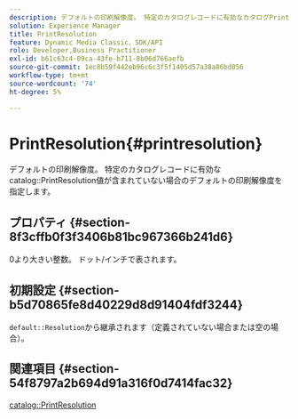 ```yaml
---
description: デフォルトの印刷解像度。 特定のカタログレコードに有効なカタログPrintResolution値が含まれていない場合に、デフォルトの印刷解像度を指定します。
solution: Experience Manager
title: PrintResolution
feature: Dynamic Media Classic、SDK/API
role: Developer,Business Practitioner
exl-id: b61c63c4-09ca-43fe-b711-8b06d766aefb
source-git-commit: 1ec8b59f442eb96c6c3f5f1405d57a38a86bd056
workflow-type: tm+mt
source-wordcount: '74'
ht-degree: 5%

---
```


# PrintResolution{#printresolution}

デフォルトの印刷解像度。 特定のカタログレコードに有効なcatalog::PrintResolution値が含まれていない場合のデフォルトの印刷解像度を指定します。

## プロパティ {#section-8f3cffb0f3f3406b81bc967366b241d6}

0より大きい整数。 ドット/インチで表されます。

## 初期設定 {#section-b5d70865fe8d40229d8d91404fdf3244}

`default::Resolution`から継承されます（定義されていない場合または空の場合）。

## 関連項目 {#section-54f8797a2b694d91a316f0d7414fac32}

[catalog::PrintResolution](../../../../../is-api/image-catalog/image-serving-api-ref/c-image-catalog-reference/c-image-svg-data-reference/c-image-data-reference/r-printresolution-cat.md#reference-4ebb2e136995470b84b7c5e10cb8e5f5)
